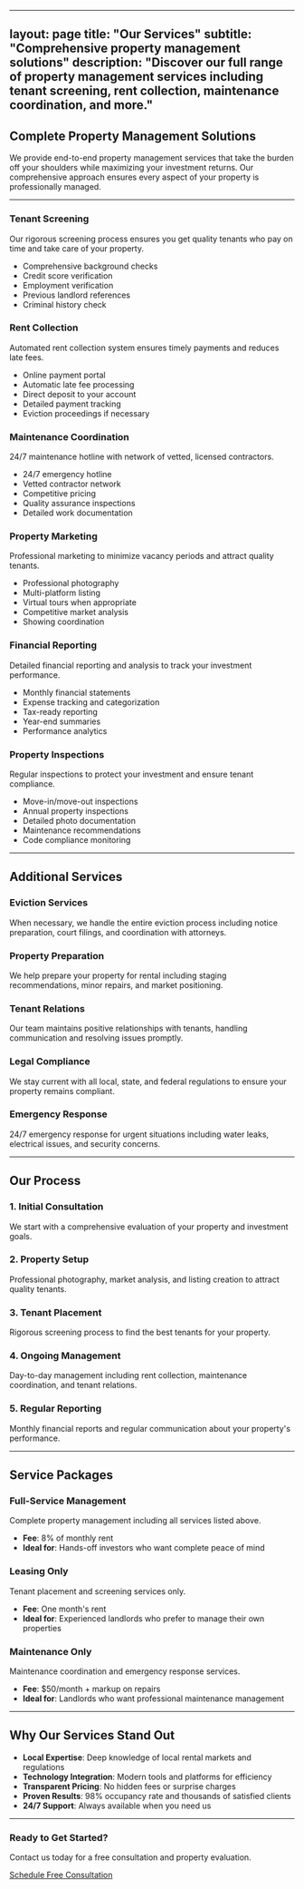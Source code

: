   ---
  layout: page
  title: "Our Services"
  subtitle: "Comprehensive property management solutions"
  description: "Discover our full range of property management services
  including tenant screening, rent collection, maintenance coordination,
  and more."
  ---

  ## Complete Property Management Solutions

  We provide end-to-end property management services that take the burden
  off your shoulders while maximizing your investment returns. Our
  comprehensive approach ensures every aspect of your property is
  professionally managed.

  ---

  <div class="grid grid-cols-1 md:grid-cols-2 gap-12 my-12">

  <div class="bg-white rounded-lg shadow-lg p-8 border-l-4 
  border-primary">
    <div class="flex items-center mb-6">
      <div class="w-16 h-16 bg-primary rounded-full flex items-center
  justify-center mr-4">
        <i class="fas fa-users text-white text-2xl"></i>
      </div>
      <h3 class="text-2xl font-bold text-gray-900">Tenant Screening</h3>
    </div>
    <p class="text-gray-600 mb-4">
      Our rigorous screening process ensures you get quality tenants who
  pay on time and take care of your property.
    </p>
    <ul class="text-gray-700 space-y-2">
      <li class="flex items-start">
        <i class="fas fa-check text-green-500 mt-1 mr-2"></i>
        <span>Comprehensive background checks</span>
      </li>
      <li class="flex items-start">
        <i class="fas fa-check text-green-500 mt-1 mr-2"></i>
        <span>Credit score verification</span>
      </li>
      <li class="flex items-start">
        <i class="fas fa-check text-green-500 mt-1 mr-2"></i>
        <span>Employment verification</span>
      </li>
      <li class="flex items-start">
        <i class="fas fa-check text-green-500 mt-1 mr-2"></i>
        <span>Previous landlord references</span>
      </li>
      <li class="flex items-start">
        <i class="fas fa-check text-green-500 mt-1 mr-2"></i>
        <span>Criminal history check</span>
      </li>
    </ul>
  </div>

  <div class="bg-white rounded-lg shadow-lg p-8 border-l-4 
  border-secondary">
    <div class="flex items-center mb-6">
      <div class="w-16 h-16 bg-secondary rounded-full flex items-center
  justify-center mr-4">
        <i class="fas fa-dollar-sign text-white text-2xl"></i>
      </div>
      <h3 class="text-2xl font-bold text-gray-900">Rent Collection</h3>
    </div>
    <p class="text-gray-600 mb-4">
      Automated rent collection system ensures timely payments and reduces
   late fees.
    </p>
    <ul class="text-gray-700 space-y-2">
      <li class="flex items-start">
        <i class="fas fa-check text-green-500 mt-1 mr-2"></i>
        <span>Online payment portal</span>
      </li>
      <li class="flex items-start">
        <i class="fas fa-check text-green-500 mt-1 mr-2"></i>
        <span>Automatic late fee processing</span>
      </li>
      <li class="flex items-start">
        <i class="fas fa-check text-green-500 mt-1 mr-2"></i>
        <span>Direct deposit to your account</span>
      </li>
      <li class="flex items-start">
        <i class="fas fa-check text-green-500 mt-1 mr-2"></i>
        <span>Detailed payment tracking</span>
      </li>
      <li class="flex items-start">
        <i class="fas fa-check text-green-500 mt-1 mr-2"></i>
        <span>Eviction proceedings if necessary</span>
      </li>
    </ul>
  </div>

  <div class="bg-white rounded-lg shadow-lg p-8 border-l-4 border-accent">
    <div class="flex items-center mb-6">
      <div class="w-16 h-16 bg-accent rounded-full flex items-center
  justify-center mr-4">
        <i class="fas fa-tools text-white text-2xl"></i>
      </div>
      <h3 class="text-2xl font-bold text-gray-900">Maintenance
  Coordination</h3>
    </div>
    <p class="text-gray-600 mb-4">
      24/7 maintenance hotline with network of vetted, licensed
  contractors.
    </p>
    <ul class="text-gray-700 space-y-2">
      <li class="flex items-start">
        <i class="fas fa-check text-green-500 mt-1 mr-2"></i>
        <span>24/7 emergency hotline</span>
      </li>
      <li class="flex items-start">
        <i class="fas fa-check text-green-500 mt-1 mr-2"></i>
        <span>Vetted contractor network</span>
      </li>
      <li class="flex items-start">
        <i class="fas fa-check text-green-500 mt-1 mr-2"></i>
        <span>Competitive pricing</span>
      </li>
      <li class="flex items-start">
        <i class="fas fa-check text-green-500 mt-1 mr-2"></i>
        <span>Quality assurance inspections</span>
      </li>
      <li class="flex items-start">
        <i class="fas fa-check text-green-500 mt-1 mr-2"></i>
        <span>Detailed work documentation</span>
      </li>
    </ul>
  </div>

  <div class="bg-white rounded-lg shadow-lg p-8 border-l-4 
  border-green-500">
    <div class="flex items-center mb-6">
      <div class="w-16 h-16 bg-green-500 rounded-full flex items-center
  justify-center mr-4">
        <i class="fas fa-bullhorn text-white text-2xl"></i>
      </div>
      <h3 class="text-2xl font-bold text-gray-900">Property Marketing</h3>
    </div>
    <p class="text-gray-600 mb-4">
      Professional marketing to minimize vacancy periods and attract
  quality tenants.
    </p>
    <ul class="text-gray-700 space-y-2">
      <li class="flex items-start">
        <i class="fas fa-check text-green-500 mt-1 mr-2"></i>
        <span>Professional photography</span>
      </li>
      <li class="flex items-start">
        <i class="fas fa-check text-green-500 mt-1 mr-2"></i>
        <span>Multi-platform listing</span>
      </li>
      <li class="flex items-start">
        <i class="fas fa-check text-green-500 mt-1 mr-2"></i>
        <span>Virtual tours when appropriate</span>
      </li>
      <li class="flex items-start">
        <i class="fas fa-check text-green-500 mt-1 mr-2"></i>
        <span>Competitive market analysis</span>
      </li>
      <li class="flex items-start">
        <i class="fas fa-check text-green-500 mt-1 mr-2"></i>
        <span>Showing coordination</span>
      </li>
    </ul>
  </div>

  <div class="bg-white rounded-lg shadow-lg p-8 border-l-4 
  border-purple-500">
    <div class="flex items-center mb-6">
      <div class="w-16 h-16 bg-purple-500 rounded-full flex items-center
  justify-center mr-4">
        <i class="fas fa-chart-line text-white text-2xl"></i>
      </div>
      <h3 class="text-2xl font-bold text-gray-900">Financial
  Reporting</h3>
    </div>
    <p class="text-gray-600 mb-4">
      Detailed financial reporting and analysis to track your investment
  performance.
    </p>
    <ul class="text-gray-700 space-y-2">
      <li class="flex items-start">
        <i class="fas fa-check text-green-500 mt-1 mr-2"></i>
        <span>Monthly financial statements</span>
      </li>
      <li class="flex items-start">
        <i class="fas fa-check text-green-500 mt-1 mr-2"></i>
        <span>Expense tracking and categorization</span>
      </li>
      <li class="flex items-start">
        <i class="fas fa-check text-green-500 mt-1 mr-2"></i>
        <span>Tax-ready reporting</span>
      </li>
      <li class="flex items-start">
        <i class="fas fa-check text-green-500 mt-1 mr-2"></i>
        <span>Year-end summaries</span>
      </li>
      <li class="flex items-start">
        <i class="fas fa-check text-green-500 mt-1 mr-2"></i>
        <span>Performance analytics</span>
      </li>
    </ul>
  </div>

  <div class="bg-white rounded-lg shadow-lg p-8 border-l-4 
  border-red-500">
    <div class="flex items-center mb-6">
      <div class="w-16 h-16 bg-red-500 rounded-full flex items-center
  justify-center mr-4">
        <i class="fas fa-clipboard-check text-white text-2xl"></i>
      </div>
      <h3 class="text-2xl font-bold text-gray-900">Property
  Inspections</h3>
    </div>
    <p class="text-gray-600 mb-4">
      Regular inspections to protect your investment and ensure tenant
  compliance.
    </p>
    <ul class="text-gray-700 space-y-2">
      <li class="flex items-start">
        <i class="fas fa-check text-green-500 mt-1 mr-2"></i>
        <span>Move-in/move-out inspections</span>
      </li>
      <li class="flex items-start">
        <i class="fas fa-check text-green-500 mt-1 mr-2"></i>
        <span>Annual property inspections</span>
      </li>
      <li class="flex items-start">
        <i class="fas fa-check text-green-500 mt-1 mr-2"></i>
        <span>Detailed photo documentation</span>
      </li>
      <li class="flex items-start">
        <i class="fas fa-check text-green-500 mt-1 mr-2"></i>
        <span>Maintenance recommendations</span>
      </li>
      <li class="flex items-start">
        <i class="fas fa-check text-green-500 mt-1 mr-2"></i>
        <span>Code compliance monitoring</span>
      </li>
    </ul>
  </div>

  </div>

  ---

  ## Additional Services

  ### **Eviction Services**
  When necessary, we handle the entire eviction process including notice
  preparation, court filings, and coordination with attorneys.

  ### **Property Preparation**
  We help prepare your property for rental including staging
  recommendations, minor repairs, and market positioning.

  ### **Tenant Relations**
  Our team maintains positive relationships with tenants, handling
  communication and resolving issues promptly.

  ### **Legal Compliance**
  We stay current with all local, state, and federal regulations to ensure
   your property remains compliant.

  ### **Emergency Response**
  24/7 emergency response for urgent situations including water leaks,
  electrical issues, and security concerns.

  ---

  ## Our Process

  ### **1. Initial Consultation**
  We start with a comprehensive evaluation of your property and investment
   goals.

  ### **2. Property Setup**
  Professional photography, market analysis, and listing creation to
  attract quality tenants.

  ### **3. Tenant Placement**
  Rigorous screening process to find the best tenants for your property.

  ### **4. Ongoing Management**
  Day-to-day management including rent collection, maintenance
  coordination, and tenant relations.

  ### **5. Regular Reporting**
  Monthly financial reports and regular communication about your
  property's performance.

  ---

  ## Service Packages

  ### **Full-Service Management**
  Complete property management including all services listed above.
  - **Fee**: 8% of monthly rent
  - **Ideal for**: Hands-off investors who want complete peace of mind

  ### **Leasing Only**
  Tenant placement and screening services only.
  - **Fee**: One month's rent
  - **Ideal for**: Experienced landlords who prefer to manage their own
  properties

  ### **Maintenance Only**
  Maintenance coordination and emergency response services.
  - **Fee**: $50/month + markup on repairs
  - **Ideal for**: Landlords who want professional maintenance management

  ---

  ## Why Our Services Stand Out

  - **Local Expertise**: Deep knowledge of local rental markets and
  regulations
  - **Technology Integration**: Modern tools and platforms for efficiency
  - **Transparent Pricing**: No hidden fees or surprise charges
  - **Proven Results**: 98% occupancy rate and thousands of satisfied
  clients
  - **24/7 Support**: Always available when you need us

  ---

  <div class="bg-primary text-white rounded-lg p-8 text-center my-12">
    <h3 class="text-2xl font-bold mb-4">Ready to Get Started?</h3>
    <p class="text-blue-100 mb-6">
      Contact us today for a free consultation and property evaluation.
    </p>
    <a href="{{ '/contact/' | relative_url }}" class="bg-accent
  text-gray-900 px-8 py-3 rounded-full text-lg font-semibold
  hover:bg-yellow-500 transition-colors inline-flex items-center">
      <i class="fas fa-calendar-alt mr-2"></i>
      Schedule Free Consultation
    </a>
  </div>

